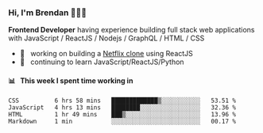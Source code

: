 ### Hi, I'm Brendan 👨🏻‍💻

<b>Frontend Developer</b> having experience building full stack web applications with JavaScript / ReactJS / Nodejs / GraphQL / HTML / CSS</p>

 - 🚀 	&nbsp; working on building a [Netflix clone](https://github.com/brendantfinn/netflix-clone) using ReactJS
 - 🌱 	&nbsp; continuing to learn JavaScript/ReactJS/Python

 
 
#### 📊 	&nbsp; This week I spent time working in
<!--START_SECTION:waka-->
```text
CSS          6 hrs 58 mins   █████████████▒░░░░░░░░░░░   53.51 % 
JavaScript   4 hrs 13 mins   ████████░░░░░░░░░░░░░░░░░   32.36 % 
HTML         1 hr 49 mins    ███▒░░░░░░░░░░░░░░░░░░░░░   13.96 % 
Markdown     1 min           ░░░░░░░░░░░░░░░░░░░░░░░░░   00.17 % 
```
<!--END_SECTION:waka-->
